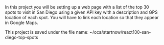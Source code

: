 In this project you will be setting up a web page with a list of the top 30 spots to visit in San Diego using a given API key with a description and GPS location of each spot. You will have to link each location so that they appear in Google Maps.

This project is saved under the file name: ~/oca/startnow/react100-san-diego-top-spots